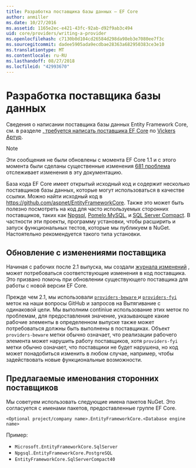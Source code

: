 ```yaml
---
title: Разработка поставщика базы данных — EF Core
author: anmiller
ms.date: 10/27/2016
ms.assetid: 1165e2ec-e421-43fc-92ab-d92f9ab3c494
uid: core/providers/writing-a-provider
ms.openlocfilehash: c7130b0d104cd26584d298da98eb3e7080ee7f3c
ms.sourcegitcommit: dadee5905ada9ecdbae28363a682950383ce3e10
ms.translationtype: MT
ms.contentlocale: ru-RU
ms.lasthandoff: 08/27/2018
ms.locfileid: "42993670"
---
```

# <a name="writing-a-database-provider"></a>Разработка поставщика базы данных

Сведения о написании поставщика базы данных Entity Framework Core, см. в разделе [, требуется написать поставщика EF Core](https://blog.oneunicorn.com/2016/11/11/so-you-want-to-write-an-ef-core-provider/) по [Vickers Артур](https://github.com/ajcvickers).

> [!NOTE]
> Эти сообщения не были обновлены с момента EF Core 1.1 и с этого момента были сделаны существенные изменения [681 проблема](https://github.com/aspnet/EntityFramework.Docs/issues/681) отслеживает изменения в эту документацию.

База кода EF Core имеет открытый исходный код и содержит несколько поставщиков базы данных, которые могут использоваться в качестве ссылки. Можно найти исходный код в https://github.com/aspnet/EntityFrameworkCore. Также это может быть полезно посмотреть на код для часто используемых сторонних поставщиков, таких как [Npgsql](https://github.com/npgsql/Npgsql.EntityFrameworkCore.PostgreSQL), [Pomelo MySQL](https://github.com/PomeloFoundation/Pomelo.EntityFrameworkCore.MySql), и [SQL Server Compact](https://github.com/ErikEJ/EntityFramework.SqlServerCompact). В частности эти проекты, программу установки, чтобы расширить и запуск функциональных тестов, которые мы публикуем в NuGet. Настоятельно рекомендуется такого типа установки.

## <a name="keeping-up-to-date-with-provider-changes"></a>Обновление с изменениями поставщика

Начиная с рабочих после 2.1 выпуска, мы создали [журнала изменений](provider-log.md) , может потребоваться соответствующие изменения в код поставщика. Это призвано помочь при обновлении существующего поставщика для работы с новой версии EF Core.

Прежде чем 2.1, мы использовали [ `providers-beware` ](https://github.com/aspnet/EntityFrameworkCore/labels/providers-beware) и [ `providers-fyi` ](https://github.com/aspnet/EntityFrameworkCore/labels/providers-fyi) меток на наши вопросы GitHub и запросов на Вытягивание с одинаковой цели. Мы выполним continiue использование этих меток по проблемам, для предоставления значение, указывающее какие рабочие элементы в определенном выпуске также может потребоваться должны быть выполнены в поставщиках. Объект `providers-beware` метки обычно означает, что реализации рабочего элемента может нарушить работу поставщиков, хотя `providers-fyi` метки обычно означает, что поставщики не будет нарушена, но код может понадобиться изменить в любом случае, например, чтобы задействовать новые функциональные возможности.

## <a name="suggested-naming-of-third-party-providers"></a>Предлагаемые именования сторонних поставщиков

Мы советуем использовать следующие имена пакетов NuGet. Это согласуется с именами пакетов, предоставленные группе EF Core.

`<Optional project/company name>.EntityFrameworkCore.<Database engine name>`

Пример:
* `Microsoft.EntityFrameworkCore.SqlServer`
* `Npgsql.EntityFrameworkCore.PostgreSQL`
* `EntityFrameworkCore.SqlServerCompact40`
